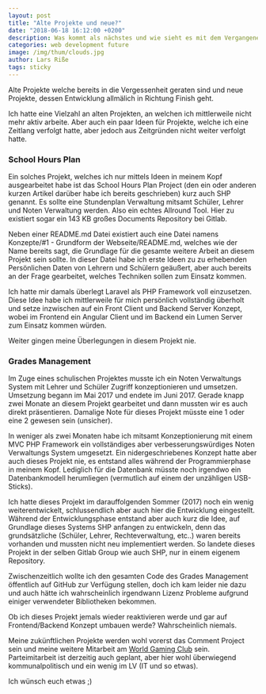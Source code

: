 ```yaml
---
layout: post
title: "Alte Projekte und neue?"
date: "2018-06-18 16:12:00 +0200"
description: Was kommt als nächstes und wie sieht es mit dem Vergangenen aus?
categories: web development future
image: /img/thum/clouds.jpg
author: Lars Riße
tags: sticky
---
```

Alte Projekte welche bereits in die Vergessenheit geraten sind und neue Projekte, dessen Entwicklung allmälich in Richtung Finish geht.

Ich hatte eine Vielzahl an alten Projekten, an welchen ich mittlerweile nicht mehr aktiv arbeite. Aber auch ein paar Ideen für Projekte, welche ich eine Zeitlang verfolgt hatte, aber jedoch aus Zeitgründen nicht weiter verfolgt hatte.

### School Hours Plan
Ein solches Projekt, welches ich nur mittels Ideen in meinem Kopf ausgearbeitet habe ist das School Hours Plan Project (den ein oder anderen kurzen Artikel darüber habe ich bereits geschrieben) kurz auch SHP genannt. Es sollte eine Stundenplan Verwaltung mitsamt Schüler, Lehrer und Noten Verwaltung werden. Also ein echtes Allround Tool. Hier zu existiert sogar ein 143 KB großes Documents Repository bei Gitlab.

Neben einer README.md Datei existiert auch eine Datei namens Konzepte/#1 - Grundform der Webseite/README.md, welches wie der Name bereits sagt, die Grundlage für die gesamte weitere Arbeit an diesem Projekt sein sollte. In dieser Datei habe ich erste Ideen zu zu erhebenden Persönlichen Daten von Lehrern und Schülern geäußert, aber auch bereits an der Frage gearbeitet, welches Techniken sollen zum Einsatz kommen.

Ich hatte mir damals überlegt Laravel als PHP Framework voll einzusetzen. Diese Idee habe ich mittlerweile für mich persönlich vollständig überholt und setze inzwischen auf ein Front Client und Backend Server Konzept, wobei im Frontend ein Angular Client und im Backend ein Lumen Server zum Einsatz kommen würden.

Weiter gingen meine Überlegungen in diesem Projekt nie.

### Grades Management
Im Zuge eines schulischen Projektes musste ich ein Noten Verwaltungs System mit Lehrer und Schüler Zugriff konzeptionieren und umsetzen. Umsetzung begann im Mai 2017 und endete im Juni 2017. Gerade knapp zwei Monate an diesem Projekt gearbeitet und dann mussten wir es auch direkt präsentieren. Damalige Note für dieses Projekt müsste eine 1 oder eine 2 gewesen sein (unsicher).

In weniger als zwei Monaten habe ich mitsamt Konzeptionierung mit einem MVC PHP Framework ein vollständiges aber verbesserungswürdiges Noten Verwaltungs System umgesetzt. Ein nidergeschriebenes Konzept hatte aber auch dieses Projekt nie, es entstand alles während der Programmierphase in meinem Kopf. Lediglich für die Datenbank müsste noch irgendwo ein Datenbankmodell herumliegen (vermutlich auf einem der unzähligen USB-Sticks).

Ich hatte dieses Projekt im darauffolgenden Sommer (2017) noch ein wenig weiterentwickelt, schlussendlich aber auch hier die Entwicklung eingestellt. Während der Entwicklungsphase entstand aber auch kurz die Idee, auf Grundlage dieses Systems SHP anfangen zu entwickeln, denn das grundsätzliche (Schüler, Lehrer, Rechteverwaltung, etc..) waren bereits vorhanden und mussten nicht neu implementiert werden. So landete dieses Projekt in der selben Gitlab Group wie auch SHP, nur in einem eigenem Repository.

Zwischenzeitlich wollte ich den gesamten Code des Grades Management öffentlich auf GitHub zur Verfügung stellen, doch ich kam leider nie dazu und auch hätte ich wahrscheinlich irgendwann Lizenz Probleme aufgrund einiger verwendeter Bibliotheken bekommen.

Ob ich dieses Projekt jemals wieder reaktivieren werde und gar auf Frontend/Backend Konzept umbauen werde? Wahrscheinlich niemals.

Meine zukünftlichen Projekte werden wohl vorerst das Comment Project sein und meine weitere Mitarbeit am [World Gaming Club](https://wgc.li) sein. Parteimitarbeit ist derzeitig auch geplant, aber hier wohl überwiegend kommunalpolitisch und ein wenig im LV (IT und so etwas).

Ich wünsch euch etwas ;)